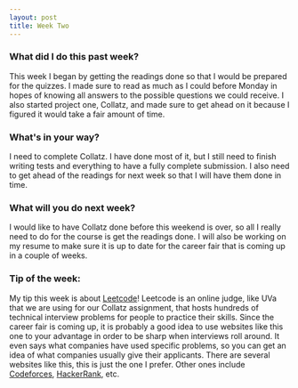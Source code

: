 ```yaml
---
layout: post
title: Week Two
---
```


### What did I do this past week?
This week I began by getting the readings done so that I would be prepared for the quizzes. I made sure to read as much as I could before Monday in hopes of knowing all answers to the possible questions we could receive. I also started project one, Collatz, and made sure to get ahead on it because I figured it would take a fair amount of time.

### What's in your way?
I need to complete Collatz. I have done most of it, but I still need to finish writing tests and everything to have a fully complete submission. I also need to get ahead of the readings for next week so that I will have them done in time.

### What will you do next week?
I would like to have Collatz done before this weekend is over, so all I really need to do for the course is get the readings done. I will also be working on my resume to make sure it is up to date for the career fair that is coming up in a couple of weeks.

### Tip of the week:
My tip this week is about [Leetcode](www.leetcode.com)! Leetcode is an online judge, like UVa that we are using for our Collatz assignment, that hosts hundreds of technical interview problems for people to practice their skills. Since the career fair is coming up, it is probably a good idea to use websites like this one to your advantage in order to be sharp when interviews roll around. It even says what companies have used specific problems, so you can get an idea of what companies usually give their applicants. There are several websites like this, this is just the one I prefer. Other ones include [Codeforces](www.codeforces.com), [HackerRank](www.hackerrank.com), etc.
